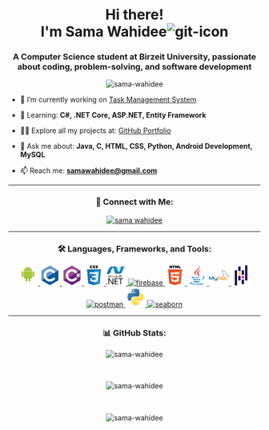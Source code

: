 <h1 align="center">Hi there!<br>I'm Sama Wahidee<img src="https://media.tenor.com/4DXFPJ_AuogAAAAi/line-friends.gif" alt="git-icon" width="70" height="80"/> </h1>
<h3 align="center">A Computer Science student at Birzeit University, passionate about coding, problem-solving, and software development</h3>

<p align="center">
  <img src="https://komarev.com/ghpvc/?username=sama-wahidee&label=Profile%20views&color=0e75b6&style=flat" alt="sama-wahidee" />
</p>

- 🔭 I’m currently working on [Task Management System](https://github.com/Sama-wahidee/TaskManagementSystem)
  
- 🌱 Learning: **C#, .NET Core, ASP.NET, Entity Framework**

- 👨‍💻 Explore all my projects at: [GitHub Portfolio](https://github.com/Sama-wahidee)

- 💬 Ask me about: **Java, C, HTML, CSS, Python, Android Development, MySQL**

- 📫 Reach me: **samawahidee@gmail.com**

---

<h3 align="center">🌸 Connect with Me:</h3>
<p align="center">
  <a href="https://ps.linkedin.com/in/sama-wahidee-b0730925b" target="_blank">
    <img align="center" src="https://raw.githubusercontent.com/rahuldkjain/github-profile-readme-generator/master/src/images/icons/Social/linked-in-alt.svg" alt="sama wahidee" height="30" width="40" />
  </a>
</p>

---

<h3 align="center">🛠️ Languages, Frameworks, and Tools:</h3>
<p align="center">
  <a href="https://developer.android.com" target="_blank" rel="noreferrer">
    <img src="https://raw.githubusercontent.com/devicons/devicon/master/icons/android/android-original-wordmark.svg" alt="android" width="40" height="40"/>
  </a> 
  <a href="https://www.cprogramming.com/" target="_blank" rel="noreferrer">
    <img src="https://raw.githubusercontent.com/devicons/devicon/master/icons/c/c-original.svg" alt="c" width="40" height="40"/>
  </a> 
  <a href="https://www.w3schools.com/cs/" target="_blank" rel="noreferrer">
    <img src="https://raw.githubusercontent.com/devicons/devicon/master/icons/csharp/csharp-original.svg" alt="csharp" width="40" height="40"/>
  </a> 
  <a href="https://www.w3schools.com/css/" target="_blank" rel="noreferrer">
    <img src="https://raw.githubusercontent.com/devicons/devicon/master/icons/css3/css3-original-wordmark.svg" alt="css3" width="40" height="40"/>
  </a>
  <a href="https://dotnet.microsoft.com/" target="_blank" rel="noreferrer">
    <img src="https://raw.githubusercontent.com/devicons/devicon/master/icons/dot-net/dot-net-original-wordmark.svg" alt="dotnet" width="40" height="40"/>
  </a>
  <a href="https://firebase.google.com/" target="_blank" rel="noreferrer">
    <img src="https://www.vectorlogo.zone/logos/firebase/firebase-icon.svg" alt="firebase" width="40" height="40"/>
  </a> 
  <a href="https://www.w3.org/html/" target="_blank" rel="noreferrer">
    <img src="https://raw.githubusercontent.com/devicons/devicon/master/icons/html5/html5-original-wordmark.svg" alt="html5" width="40" height="40"/>
  </a>
  <a href="https://www.java.com" target="_blank" rel="noreferrer">
    <img src="https://raw.githubusercontent.com/devicons/devicon/master/icons/java/java-original.svg" alt="java" width="40" height="40"/>
  </a> 
  <a href="https://www.mysql.com/" target="_blank" rel="noreferrer">
    <img src="https://raw.githubusercontent.com/devicons/devicon/master/icons/mysql/mysql-original-wordmark.svg" alt="mysql" width="40" height="40"/>
  </a> 
  <a href="https://pandas.pydata.org/" target="_blank" rel="noreferrer">
    <img src="https://raw.githubusercontent.com/devicons/devicon/2ae2a900d2f041da66e950e4d48052658d850630/icons/pandas/pandas-original.svg" alt="pandas" width="40" height="40"/>
  </a>
  <a href="https://postman.com" target="_blank" rel="noreferrer">
    <img src="https://www.vectorlogo.zone/logos/getpostman/getpostman-icon.svg" alt="postman" width="40" height="40"/>
  </a>
  <a href="https://www.python.org" target="_blank" rel="noreferrer">
    <img src="https://raw.githubusercontent.com/devicons/devicon/master/icons/python/python-original.svg" alt="python" width="40" height="40"/>
  </a>
  <a href="https://seaborn.pydata.org/" target="_blank" rel="noreferrer">
    <img src="https://seaborn.pydata.org/_images/logo-mark-lightbg.svg" alt="seaborn" width="40" height="40"/>
  </a>
</p>

---

<h3 align="center">📊 GitHub Stats:</h3>
<p align="center">
  <img align="center" src="https://github-readme-stats.vercel.app/api/top-langs?username=sama-wahidee&show_icons=true&locale=en&layout=compact" alt="sama-wahidee" />
</p>
<br>
<p align="center">
  <img align="center" src="https://github-readme-stats.vercel.app/api?username=sama-wahidee&show_icons=true&locale=en" alt="sama-wahidee" />
</p>
<br>
<p align="center">
  <img align="center" src="https://github-readme-streak-stats.herokuapp.com/?user=sama-wahidee&" alt="sama-wahidee" />
</p>
